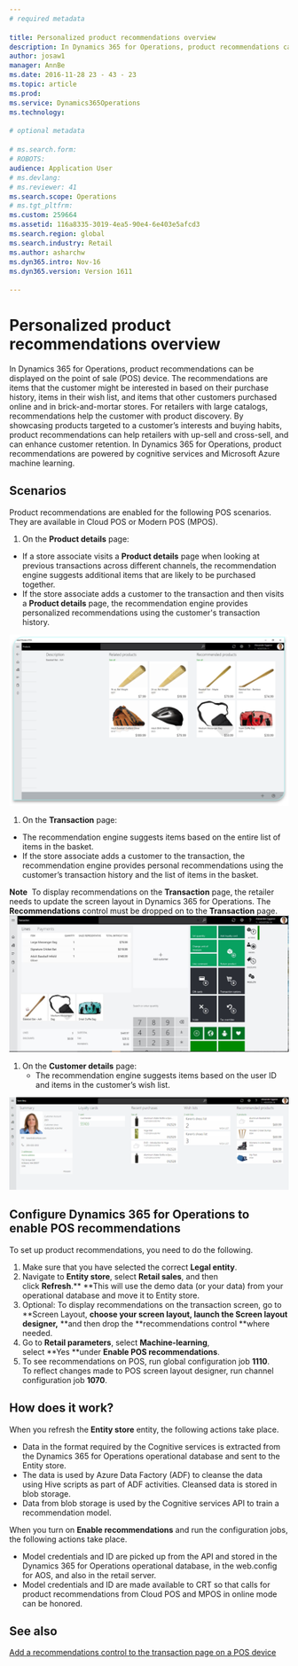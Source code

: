 ```yaml
---
# required metadata

title: Personalized product recommendations overview
description: In Dynamics 365 for Operations, product recommendations can be displayed on the point of sale (POS) device. The recommendations are items that the customer might be interested in based on their purchase history, items in their wish list, and items that other customers purchased online and in brick-and-mortar stores. For retailers with large catalogs, recommendations help the customer with product discovery. By showcasing products targeted to a customer’s interests and buying habits, product recommendations can help retailers with up-sell and cross-sell, and can enhance customer retention. In Dynamics 365 for Operations, product recommendations are powered by cognitive services and Microsoft Azure machine learning.
author: josaw1
manager: AnnBe
ms.date: 2016-11-28 23 - 43 - 23
ms.topic: article
ms.prod: 
ms.service: Dynamics365Operations
ms.technology: 

# optional metadata

# ms.search.form: 
# ROBOTS: 
audience: Application User
# ms.devlang: 
# ms.reviewer: 41
ms.search.scope: Operations
# ms.tgt_pltfrm: 
ms.custom: 259664
ms.assetid: 116a8335-3019-4ea5-90e4-6e403e5afcd3
ms.search.region: global
ms.search.industry: Retail
ms.author: asharchw
ms.dyn365.intro: Nov-16
ms.dyn365.version: Version 1611

---
```


# Personalized product recommendations overview

In Dynamics 365 for Operations, product recommendations can be displayed on the point of sale (POS) device. The recommendations are items that the customer might be interested in based on their purchase history, items in their wish list, and items that other customers purchased online and in brick-and-mortar stores. For retailers with large catalogs, recommendations help the customer with product discovery. By showcasing products targeted to a customer’s interests and buying habits, product recommendations can help retailers with up-sell and cross-sell, and can enhance customer retention. In Dynamics 365 for Operations, product recommendations are powered by cognitive services and Microsoft Azure machine learning.

Scenarios
---------

Product recommendations are enabled for the following POS scenarios. They are available in Cloud POS or Modern POS (MPOS).

1.  On the **Product details** page:

-   If a store associate visits a **Product details** page when looking at previous transactions across different channels, the recommendation engine suggests additional items that are likely to be purchased together.
-   If the store associate adds a customer to the transaction and then visits a **Product details** page, the recommendation engine provides personalized recommendations using the customer's transaction history.

[![proddetails](./media/proddetails.png)](./media/proddetails.png)

1.  On the **Transaction** page:

-   The recommendation engine suggests items based on the entire list of items in the basket.
-   If the store associate adds a customer to the transaction, the recommendation engine provides personal recommendations using the customer’s transaction history and the list of items in the basket.

**Note**  To display recommendations on the **Transaction** page, the retailer needs to update the screen layout in Dynamics 365 for Operations. The **Recommendations** control must be dropped on to the **Transaction** page. [![transactionscreenmultipleproductslargemessengersbag-5](./media/transactionscreenmultipleproductslargemessengersbag-5.jpg)](./media/transactionscreenmultipleproductslargemessengersbag-5.jpg)

1.  On the **Customer details** page:
    -   The recommendation engine suggests items based on the user ID and items in the customer’s wish list.

[![customerdetailsrecommendations](./media/customerdetailsrecommendations.png)](./media/customerdetailsrecommendations.png)

## Configure Dynamics 365 for Operations to enable POS recommendations
To set up product recommendations, you need to do the following.

1.  Make sure that you have selected the correct **Legal entity**.
2.  Navigate to **Entity store**, select **Retail sales**, and then click **Refresh**.** **This will use the demo data (or your data) from your operational database and move it to Entity store.
3.  Optional: To display recommendations on the transaction screen, go to **Screen Layout, **choose your screen layout, launch the **Screen layout designer**,** **and then drop the **recommendations control **where needed.
4.  Go to **Retail parameters**, select **Machine-learning**, select **Yes **under **Enable POS recommendations**.
5.  To see recommendations on POS, run global configuration job **1110**. To reflect changes made to POS screen layout designer, run channel configuration job **1070**.

## []()How does it work?
When you refresh the **Entity store** entity, the following actions take place.

-   Data in the format required by the Cognitive services is extracted from the Dynamics 365 for Operations operational database and sent to the Entity store.
-   The data is used by Azure Data Factory (ADF) to cleanse the data using Hive scripts as part of ADF activities. Cleansed data is stored in blob storage.
-   Data from blob storage is used by the Cognitive services API to train a recommendation model.

When you turn on **Enable recommendations** and run the configuration jobs, the following actions take place.

-   Model credentials and ID are picked up from the API and stored in the Dynamics 365 for Operations operational database, in the web.config for AOS, and also in the retail server.
-   Model credentials and ID are made available to CRT so that calls for product recommendations from Cloud POS and MPOS in online mode can be honored.


See also
--------

[Add a recommendations control to the transaction page on a POS device](add-recommendations-control-pos-screen.md)

